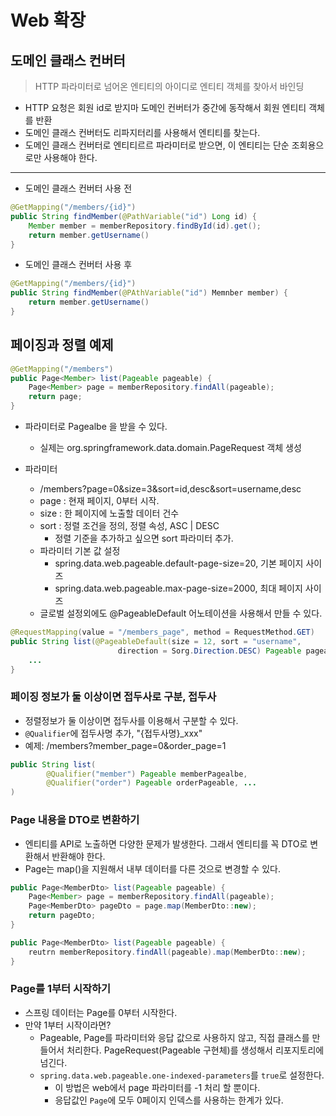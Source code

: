 # Web 확장

## 도메인 클래스 컨버터
> HTTP 파라미터로 넘어온 엔티티의 아이디로 엔티티 객체를 찾아서 바인딩

- HTTP 요청은 회원 id로 받지마 도메인 컨버터가 중간에 동작해서 회원 엔티티 객체를 반환
- 도메인 클래스 컨버터도 리파지터리를 사용해서 엔티티를 찾는다.
- 도메인 클래스 컨버터로 엔티티르르 파라미터로 받으면, 이 엔티티는 단순 조회용으로만 사용해야 한다.
---

- 도메인 클래스 컨버터 사용 전
```java
@GetMapping("/members/{id}")
public String findMember(@PathVariable("id") Long id) {
    Member member = memberRepository.findById(id).get();
    return member.getUsername()
}
```

- 도메인 클래스 컨버터 사용 후
```java
@GetMapping("/members/{id}")
public String findMember(@PAthVariable("id") Memnber member) {
    return member.getUsername()
}
```

## 페이징과 정렬 예제
```java
@GetMapping("/members")
public Page<Member> list(Pageable pageable) {
    Page<Member> page = memberRepository.findAll(pageable);
    return page;    
}
```

- 파라미터로 Pagealbe 을 받을 수 있다.
  + 실제는 org.springframework.data.domain.PageRequest 객체 생성

- 파라미터
  + /members?page=0&size=3&sort=id,desc&sort=username,desc
  + page : 현재 페이지, 0부터 시작.
  + size : 한 페이지에 노출할 데이터 건수
  + sort : 정렬 조건을 정의, 정렬 속성, ASC | DESC
    * 정렬 기준을 추가하고 싶으면 sort 파라미터 추가.
  + 파라미터 기본 값 설정
    * spring.data.web.pageable.default-page-size=20, 기본 페이지 사이즈
    * spring.data.web.pageable.max-page-size=2000, 최대 페이지 사이즈
  + 글로벌 설정외에도 @PageableDefault 어노테이션을 사용해서 만들 수 있다.
  
```java
@RequestMapping(value = "/members_page", method = RequestMethod.GET)
public String list(@PageableDefault(size = 12, sort = "username",
                        direction = Sorg.Direction.DESC) Pageable pageable) {
    ...
}
```

### 페이징 정보가 둘 이상이면 접두사로 구분, 접두사
- 정렬정보가 둘 이상이면 접두사를 이용해서 구분할 수 있다.
- `@Qualifier`에 접두사명 추가, "{접두사명}_xxx"
- 예제: /members?member_page=0&order_page=1
```java
public String list(
        @Qualifier("member") Pageable memberPagealbe,
        @Qualifier("order") Pageable orderPageable, ...
) 
```

### Page 내용을 DTO로 변환하기
- 엔티티를 API로 노출하면 다양한 문제가 발생한다. 그래서 엔티티를 꼭 DTO로 변환해서 반환해야 한다.
- Page는 map()을 지원해서 내부 데이터를 다른 것으로 변경할 수 있다.

```java
public Page<MemberDto> list(Pageable pageable) {
    Page<Member> page = memberRepository.findAll(pageable);
    Page<MemberDto> pageDto = page.map(MemberDto::new);
    return pageDto;
}

public Page<MemberDto> list(Pageable pageable) {
    reutrn memberRepository.findAll(pageable).map(MemberDto::new);
}
```

### Page를 1부터 시작하기
- 스프링 데이터는 Page를 0부터 시작한다.
- 만약 1부터 시작이라면?
  + Pageable, Page를 파라미터와 응답 값으로 사용하지 않고, 직접 클래스를 만들어서 처리한다. PageRequest(Pageable 구현체)를 생성해서 리포지토리에 넘긴다.
  + `spring.data.web.pageable.one-indexed-parameters`를 `true`로 설정한다.
    * 이 방법은 web에서 page 파라미터를 -1 처리 할 뿐이다.
    * 응답값인 `Page`에 모두 0페이지 인덱스를 사용하는 한계가 있다.